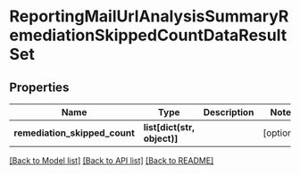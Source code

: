 # ReportingMailUrlAnalysisSummaryRemediationSkippedCountDataResultSet

## Properties
Name | Type | Description | Notes
------------ | ------------- | ------------- | -------------
**remediation_skipped_count** | **list[dict(str, object)]** |  | [optional] 

[[Back to Model list]](../README.md#documentation-for-models) [[Back to API list]](../README.md#documentation-for-api-endpoints) [[Back to README]](../README.md)

